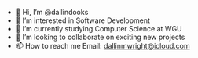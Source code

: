 - 👋 Hi, I’m @dallindooks
- 👀 I’m interested in Software Development
- 🌱 I’m currently studying Computer Science at WGU
- 💞️ I’m looking to collaborate on exciting new projects
- 📫 How to reach me Email: dallinmwright@icloud.com

<!---
dallindooks/dallindooks is a ✨ special ✨ repository because its `README.md` (this file) appears on your GitHub profile.
You can click the Preview link to take a look at your changes.
--->
